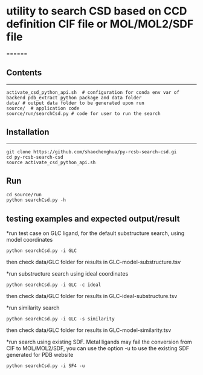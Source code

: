 # utility to search CSD based on CCD definition CIF file or MOL/MOL2/SDF file
======

## Contents
--------------------------------------------
```
activate_csd_python_api.sh  # configuration for conda env var of backend pdb_extract python package and data folder
data/ # output data folder to be generated upon run
source/  # application code
source/run/searchCsd.py # code for user to run the search 
```

## Installation
--------------------------------------------
```
git clone https://github.com/shaochenghua/py-rcsb-search-csd.gi
cd py-rcsb-search-csd
source activate_csd_python_api.sh
```
## Run 
```
cd source/run
python searchCsd.py -h
```

## testing examples and expected output/result
*run test case on GLC ligand, for the default substructure search, using model coordinates
```
python searchCsd.py -i GLC
```
then check data/GLC folder for results in GLC-model-substructure.tsv

*run substructure search using ideal coordinates
```
python searchCsd.py -i GLC -c ideal
```
then check data/GLC folder for results in GLC-ideal-substructure.tsv

*run similarity search
```
python searchCsd.py -i GLC -s similarity
```
then check data/GLC folder for results in GLC-model-similarity.tsv

*run search using existing SDF. Metal ligands may fail the conversion from CIF to MOL/MOL2/SDF, you can use the option -u to use the existing SDF generated for PDB website
```
python searchCsd.py -i SF4 -u
```
